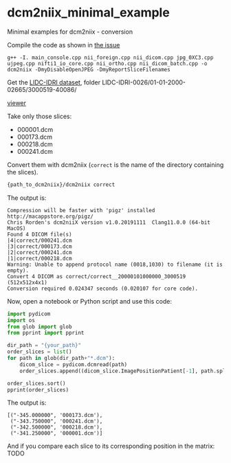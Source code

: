 # dcm2niix_minimal_example
Minimal examples for dcm2niix - conversion

Compile the code as shown in [the issue](https://github.com/rordenlab/dcm2niix/issues/353)
```
g++ -I. main_console.cpp nii_foreign.cpp nii_dicom.cpp jpg_0XC3.cpp ujpeg.cpp nifti1_io_core.cpp nii_ortho.cpp nii_dicom_batch.cpp -o dcm2niix -DmyDisableOpenJPEG -DmyReportSliceFilenames
```

Get the [LIDC-IDRI dataset](https://www.cancerimagingarchive.net/nbia-search/?CollectionCriteria=LIDC-IDRI), folder LIDC-IDRI-0026/01-01-2000-02665/3000519-40086/

[viewer](https://www.cancerimagingarchive.net/viewer/?study=1.3.6.1.4.1.14519.5.2.1.6279.6001.279133908903915300821612602665&series=1.3.6.1.4.1.14519.5.2.1.6279.6001.101228986346984399347858840086&token=10adf844-45e5-447d-82f2-bad906f9bcda)

Take only those slices: 
* 000001.dcm
* 000173.dcm
* 000218.dcm
* 000241.dcm

Convert them with dcm2niix (`correct` is the name of the directory containing the slices).

```bash
{path_to_dcm2niix}/dcm2niix correct 
```

The output is:

```
Compression will be faster with 'pigz' installed http://macappstore.org/pigz/
Chris Rorden's dcm2niiX version v1.0.20191111  Clang11.0.0 (64-bit MacOS)
Found 4 DICOM file(s)
|4|correct/000241.dcm
|3|correct/000173.dcm
|2|correct/000241.dcm
|1|correct/000218.dcm
Warning: Unable to append protocol name (0018,1030) to filename (it is empty).
Convert 4 DICOM as correct/correct__20000101000000_3000519 (512x512x4x1)
Conversion required 0.024347 seconds (0.020107 for core code).
```

Now, open a notebook or Python script and use this code:

```python
import pydicom
import os
from glob import glob
from pprint import pprint

dir_path = "{your_path}"
order_slices = list()
for path in glob(dir_path+"*.dcm"):
    dicom_slice = pydicom.dcmread(path)
    order_slices.append((dicom_slice.ImagePositionPatient[-1], path.split("/")[-1]))

order_slices.sort()
pprint(order_slices)
```
The output is:
```
[("-345.000000", '000173.dcm'),
 ("-343.750000", '000241.dcm'),
 ("-342.500000", '000218.dcm'),
 ("-341.250000", '000001.dcm')]
```

And if you compare each slice to its corresponding position in the matrix: 
TODO
